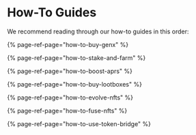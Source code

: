 # How-To Guides

We recommend reading through our how-to guides in this order:

{% page-ref-page="how-to-buy-genx" %}

{% page-ref-page="how-to-stake-and-farm" %}

{% page-ref-page="how-to-boost-aprs" %}

{% page-ref-page="how-to-buy-lootboxes" %}

{% page-ref-page="how-to-evolve-nfts" %}

{% page-ref-page="how-to-fuse-nfts" %}

{% page-ref-page="how-to-use-token-bridge" %}
